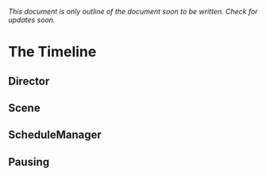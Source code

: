 *This document is only outline of the document soon to be written. Check for updates soon.*

# The Timeline


## Director

## Scene

## ScheduleManager

## Pausing